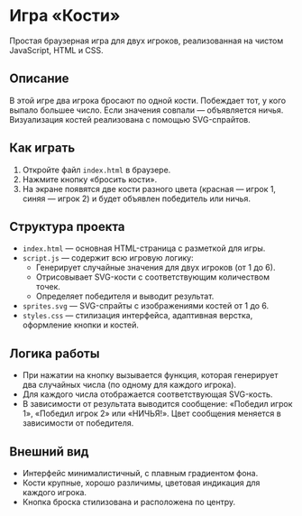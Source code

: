 # Игра «Кости»

Простая браузерная игра для двух игроков, реализованная на чистом JavaScript, HTML и CSS.

## Описание

В этой игре два игрока бросают по одной кости. Побеждает тот, у кого выпало большее число. Если значения совпали — объявляется ничья. Визуализация костей реализована с помощью SVG-спрайтов.

## Как играть

1. Откройте файл `index.html` в браузере.
2. Нажмите кнопку «бросить кости».
3. На экране появятся две кости разного цвета (красная — игрок 1, синяя — игрок 2) и будет объявлен победитель или ничья.

## Структура проекта

- `index.html` — основная HTML-страница с разметкой для игры.
- `script.js` — содержит всю игровую логику:
  - Генерирует случайные значения для двух игроков (от 1 до 6).
  - Отрисовывает SVG-кости с соответствующим количеством точек.
  - Определяет победителя и выводит результат.
- `sprites.svg` — SVG-спрайты с изображениями костей от 1 до 6.
- `styles.css` — стилизация интерфейса, адаптивная верстка, оформление кнопки и костей.

## Логика работы

- При нажатии на кнопку вызывается функция, которая генерирует два случайных числа (по одному для каждого игрока).
- Для каждого числа отображается соответствующая SVG-кость.
- В зависимости от результата выводится сообщение: «Победил игрок 1», «Победил игрок 2» или «НИЧЬЯ!». Цвет сообщения меняется в зависимости от победителя.

## Внешний вид

- Интерфейс минималистичный, с плавным градиентом фона.
- Кости крупные, хорошо различимы, цветовая индикация для каждого игрока.
- Кнопка броска стилизована и расположена по центру.


